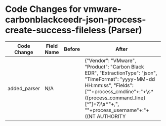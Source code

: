 # Code Changes for vmware-carbonblackceedr-json-process-create-success-fileless (Parser)

| Code Change | Field Name | Before | After |
|-------------|------------|--------|-------|
| added_parser | N/A |  | {"Vendor": "VMware", "Product": "Carbon Black EDR", "ExtractionType": "json", "TimeFormat": "yyyy-MM-dd HH:mm:ss", "Fields": ["\"+process_cmdline\"+:\"+\s*({process_command_line}[^\"]+?)\s*\"+,", "\"+process_username\"+:\"+((NT AUTHORITY|({domain}[^\\,]+))\\\\)?(Citrix Delivery Services Resources|SYSTEM|NETWORK SERVICE|LOCAL SERVICE|({user}[\w\.\-\!\#\^\~]{1,40}\$?))\"+", "\"+process_pid\"+:({process_id}\d+)", "\"+device_name\"+:\s*\"+(\w+\\+)?({host}[^.\"]+)", "\"+sensor_action\"+:\"+({result}[^\"]+)\"+", "\"+process_path\"+:\"+((?i)(SYSTEM)|({process_path}({process_dir}[^\"]+(\\|\/)+)?({process_name}[^\"]+)))\"", "\"+action\"+:\"+({action}[^\"]+)?\"*", "\"+parent_cmdline\"+:\"+\s*({parent_process_command_line}[^,\"]+)", "\"+parent_pid\"+:({parent_process_id}\d+)", "\"+process_guid\"+:\"+({process_guid}[^\"]+)?\"*\,", "\"+parent_guid\"+:\"+({parent_process_guid}[^\"]+)?\"*\,", "\"+alert_id\"+:\"+({alert_id}[^,]\"+)?\,", "\"+type\"+:\"+({operation_type}[^\"]+)\"+", "\"device_id\"+:\"+({device_id}[^\",]+)", "\"device_external_ip\"+:\"+({dest_ip}((([0-9a-fA-F.]{0,4}):{1,2}){1,7}([0-9a-fA-F]){0,4})|(((25[0-5]|(2[0-4]|1\d|[0-9]|)\d)\.?\b){4}))(:({dest_port}\d+))?", "\"device_timestamp\"+:\"+({time}\d\d\d\d-\d\d-\d\d \d\d:\d\d:\d\d\.\d\d\d)", "\"+device_os\"+:\"+({os}[^\"]+)\"+", "exa_json_path=$.process_cmdline,exa_field_name=process_command_line", "exa_json_path=$.process_username,exa_regex=((NT AUTHORITY|({domain}[^\\,]+?))\\)?(Citrix Delivery Services Resources|SYSTEM|NETWORK SERVICE|LOCAL SERVICE|({user}[\w\.\-\!\#\^\~]{1,40}\$?))", "exa_json_path=$.process_pid,exa_field_name=process_id", "exa_json_path=$.device_name,exa_regex=(\w+\\+)?({host}[^.\"]+)", "exa_json_path=$.sensor_action,exa_field_name=result", "exa_json_path=$.process_path,exa_regex=((?i)(SYSTEM)|({process_path}({process_dir}[^\"]+(\\|\/)+)?({process_name}[^\"]+)))", "exa_json_path=$.action,exa_field_name=action", "exa_json_path=$.parent_cmdline,exa_field_name=parent_process_command_line", "exa_json_path=$.parent_pid,exa_field_name=parent_process_id", "exa_json_path=$.process_guid,exa_field_name=process_guid", "exa_json_path=$.parent_guid,exa_field_name=parent_process_guid", "exa_json_path=$.alert_id,exa_field_name=alert_id", "exa_json_path=$.type,exa_field_name=operation_type", "exa_json_path=$.device_id,exa_field_name=device_id", "exa_json_path=$.device_external_ip,exa_regex=({dest_ip}((([0-9a-fA-F.]{0,4}):{1,2}){1,7}([0-9a-fA-F]){0,4})|(((25[0-5]|(2[0-4]|1\d|[0-9]|)\d)\.?\b){4}))(:({dest_port}\d+))?", "exa_json_path=$.device_timestamp,exa_regex=({time}\d\d\d\d-\d\d-\d\d \d\d:\d\d:\d\d\.\d\d\d)", "exa_json_path=$.device_os,exa_field_name=os", "exa_json_path=$.parent_path,exa_regex=({parent_process_path}({parent_process_dir}[^\"]+(\\|\/)+)?({parent_process_name}[^\"]+))", "exa_json_path=$.device_timestamp,exa_regex=({time}\d\d\d\d-\d\d-\d\d\s\d\d:\d\d:\d\d)"], "Name": "vmware-carbonblackceedr-json-process-create-success-fileless", "Conditions": ["\"type\":\"endpoint.event.fileless_scriptload\"", "\"process_username\":\"", "\"event_origin\":\"EDR\""], "ParserVersion": "v1.0.0"} |